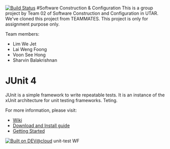 [![Build Status](https://travis-ci.org/sharvinbala/junit.svg?branch=master)](https://travis-ci.org/sharvinbala/junit)
#Software Construction & Configuration
This is a group project by Team 02 of Software Construction and Configuration in UTAR. We've cloned this project from TEAMMATES.
This project is only for assignment purpose only.

Team members:
- Lim We Jet
- Lai Weng Foong
- Voon See Hong
- Sharvin Balakrishnan

# JUnit 4
JUnit is a simple framework to write repeatable tests. It is an instance of the xUnit architecture for unit testing frameworks.
Teting.


For more information, please visit:
* [Wiki](https://github.com/junit-team/junit4/wiki)
* [Download and Install guide](https://github.com/junit-team/junit4/wiki/Download-and-Install)
* [Getting Started](https://github.com/junit-team/junit4/wiki/Getting-started)

[![Built on DEV@cloud](http://www.cloudbees.com/sites/default/files/Button-Built-on-CB-1.png)](http://www.cloudbees.com/foss/foss-dev.cb)
unit-test WF